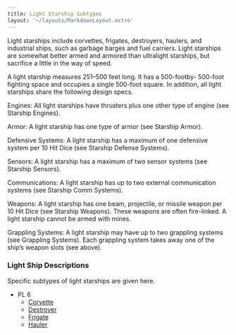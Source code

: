 ```yaml
---
title: Light Starship Subtypes
layout: '~/layouts/MarkdownLayout.astro'
---
```

Light starships include corvettes, frigates, destroyers, haulers, and
industrial ships, such as garbage barges and fuel carriers. Light starships
are somewhat better armed and armored than ultralight starships, but sacrifice
a little in the way of speed.

A light starship measures 251–500 feet long. It has a 500-footby- 500-foot
fighting space and occupies a single 500-foot square. In addition, all light
starships share the following design specs.

Engines: All light starships have thrusters plus one other type of engine (see
Starship Engines).

Armor: A light starship has one type of armor (see Starship Armor).

Defensive Systems: A light starship has a maximum of one defensive system per
10 Hit Dice (see Starship Defense Systems).

Sensors: A light starship has a maximum of two sensor systems (see Starship
Sensors).

Communications: A light starship has up to two external communication systems
(see Starship Comm Systems).

Weapons: A light starship has one beam, projectile, or missile weapon per 10
Hit Dice (see Starship Weapons). These weapons are often fire-linked. A light
starship cannot be armed with mines.

Grappling Systems: A light starship may have up to two grappling systems (see
Grappling Systems). Each grappling system takes away one of the ship’s weapon
slots (see above).

### Light Ship Descriptions

Specific subtypes of light starships are given here.

  * PL 6
    * [Corvette](/future.d20.srd/starships/starship.types/light.starship.subtypes/corvette)
    * [Destroyer](/future.d20.srd/starships/starship.types/light.starship.subtypes/destroyer)
    * [Frigate](/future.d20.srd/starships/starship.types/light.starship.subtypes/frigate)
    * [Hauler](/future.d20.srd/starships/starship.types/light.starship.subtypes/hauler)

